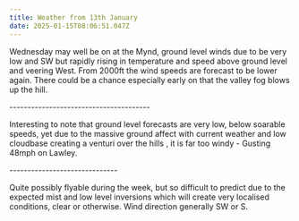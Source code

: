 ```yaml
---
title: Weather from 13th January
date: 2025-01-15T08:06:51.047Z
---
```

Wednesday may well be on at the Mynd, ground level winds due to be very low and SW but rapidly rising in temperature and speed above ground level and veering West.  From 2000ft the wind speeds are forecast to be lower again.  There could be a chance especially early on that the valley fog blows up the hill.

\---------------------------------------

Interesting to note that ground level forecasts are very low, below soarable speeds, yet due to the massive ground affect with current weather and low cloudbase creating a venturi over the hills , it is far too windy - Gusting 48mph on Lawley.

\------------------------------

Quite possibly flyable during the week, but so difficult to predict due to the expected mist and low level inversions which will create very localised conditions, clear or otherwise.  Wind direction generally SW or S.